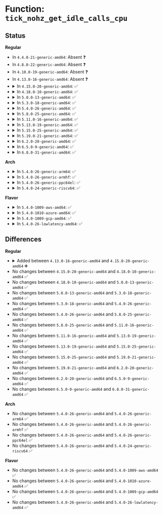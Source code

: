 # Function: <code>tick_nohz_get_idle_calls_cpu</code>

## Status
<b>Regular</b>
<ul>
<li>
In <code>4.4.0-21-generic-amd64</code>: Absent ❓
</li>
<li>
In <code>4.8.0-22-generic-amd64</code>: Absent ❓
</li>
<li>
In <code>4.10.0-19-generic-amd64</code>: Absent ❓
</li>
<li>
In <code>4.13.0-16-generic-amd64</code>: Absent ❓
</li>
<li>
<details>
<summary>In <code>4.15.0-20-generic-amd64</code>: ✅</summary>

```c
long unsigned int tick_nohz_get_idle_calls_cpu(int cpu)
```

```json
{
  "name": "tick_nohz_get_idle_calls_cpu",
  "collision_type": "Unique Global",
  "inline_type": "No",
  "funcs": [
    {
      "addr": 18446744071580002176,
      "name": "tick_nohz_get_idle_calls_cpu",
      "external": true,
      "loc": "kernel/time/tick-sched.c:1009",
      "file": "kernel/time/tick-sched.c",
      "inline": "seen, unknown",
      "caller_inline": [],
      "caller_func": [
        "kernel/sched/cpufreq_schedutil.c:sugov_update_single"
      ]
    }
  ],
  "symbols": [
    {
      "addr": 18446744071580002176,
      "name": "tick_nohz_get_idle_calls_cpu",
      "section": ".text",
      "bind": "STB_GLOBAL",
      "size": 34
    }
  ]
}
```
</details>
</li>
<li>
<details>
<summary>In <code>4.18.0-10-generic-amd64</code>: ✅</summary>

```c
long unsigned int tick_nohz_get_idle_calls_cpu(int cpu)
```

```json
{
  "name": "tick_nohz_get_idle_calls_cpu",
  "collision_type": "Unique Global",
  "inline_type": "No",
  "funcs": [
    {
      "addr": 18446744071580054912,
      "name": "tick_nohz_get_idle_calls_cpu",
      "external": true,
      "loc": "kernel/time/tick-sched.c:1073",
      "file": "kernel/time/tick-sched.c",
      "inline": "seen, unknown",
      "caller_inline": [],
      "caller_func": [
        "kernel/sched/cpufreq_schedutil.c:sugov_update_single"
      ]
    }
  ],
  "symbols": [
    {
      "addr": 18446744071580054912,
      "name": "tick_nohz_get_idle_calls_cpu",
      "section": ".text",
      "bind": "STB_GLOBAL",
      "size": 34
    }
  ]
}
```
</details>
</li>
<li>
<details>
<summary>In <code>5.0.0-13-generic-amd64</code>: ✅</summary>

```c
long unsigned int tick_nohz_get_idle_calls_cpu(int cpu)
```

```json
{
  "name": "tick_nohz_get_idle_calls_cpu",
  "collision_type": "Unique Global",
  "inline_type": "No",
  "funcs": [
    {
      "addr": 18446744071580101744,
      "name": "tick_nohz_get_idle_calls_cpu",
      "external": true,
      "loc": "kernel/time/tick-sched.c:1070",
      "file": "kernel/time/tick-sched.c",
      "inline": "seen, unknown",
      "caller_inline": [],
      "caller_func": [
        "kernel/sched/cpufreq_schedutil.c:sugov_update_single"
      ]
    }
  ],
  "symbols": [
    {
      "addr": 18446744071580101744,
      "name": "tick_nohz_get_idle_calls_cpu",
      "section": ".text",
      "bind": "STB_GLOBAL",
      "size": 34
    }
  ]
}
```
</details>
</li>
<li>
<details>
<summary>In <code>5.3.0-18-generic-amd64</code>: ✅</summary>

```c
long unsigned int tick_nohz_get_idle_calls_cpu(int cpu)
```

```json
{
  "name": "tick_nohz_get_idle_calls_cpu",
  "collision_type": "Unique Global",
  "inline_type": "No",
  "funcs": [
    {
      "addr": 18446744071580145680,
      "name": "tick_nohz_get_idle_calls_cpu",
      "external": true,
      "loc": "kernel/time/tick-sched.c:1095",
      "file": "kernel/time/tick-sched.c",
      "inline": "seen, unknown",
      "caller_inline": [],
      "caller_func": [
        "kernel/sched/cpufreq_schedutil.c:sugov_update_single"
      ]
    }
  ],
  "symbols": [
    {
      "addr": 18446744071580145680,
      "name": "tick_nohz_get_idle_calls_cpu",
      "section": ".text",
      "bind": "STB_GLOBAL",
      "size": 34
    }
  ]
}
```
</details>
</li>
<li>
<details>
<summary>In <code>5.4.0-26-generic-amd64</code>: ✅</summary>

```c
long unsigned int tick_nohz_get_idle_calls_cpu(int cpu)
```

```json
{
  "name": "tick_nohz_get_idle_calls_cpu",
  "collision_type": "Unique Global",
  "inline_type": "No",
  "funcs": [
    {
      "addr": 18446744071580193712,
      "name": "tick_nohz_get_idle_calls_cpu",
      "external": true,
      "loc": "kernel/time/tick-sched.c:1102",
      "file": "kernel/time/tick-sched.c",
      "inline": "seen, unknown",
      "caller_inline": [],
      "caller_func": [
        "kernel/sched/cpufreq_schedutil.c:sugov_update_single"
      ]
    }
  ],
  "symbols": [
    {
      "addr": 18446744071580193712,
      "name": "tick_nohz_get_idle_calls_cpu",
      "section": ".text",
      "bind": "STB_GLOBAL",
      "size": 34
    }
  ]
}
```
</details>
</li>
<li>
<details>
<summary>In <code>5.8.0-25-generic-amd64</code>: ✅</summary>

```c
long unsigned int tick_nohz_get_idle_calls_cpu(int cpu)
```

```json
{
  "name": "tick_nohz_get_idle_calls_cpu",
  "collision_type": "Unique Global",
  "inline_type": "No",
  "funcs": [
    {
      "addr": 18446744071580259056,
      "name": "tick_nohz_get_idle_calls_cpu",
      "external": true,
      "loc": "kernel/time/tick-sched.c:1127",
      "file": "kernel/time/tick-sched.c",
      "inline": "seen, unknown",
      "caller_inline": [],
      "caller_func": [
        "kernel/sched/cpufreq_schedutil.c:sugov_update_single"
      ]
    }
  ],
  "symbols": [
    {
      "addr": 18446744071580259056,
      "name": "tick_nohz_get_idle_calls_cpu",
      "section": ".text",
      "bind": "STB_GLOBAL",
      "size": 34
    }
  ]
}
```
</details>
</li>
<li>
<details>
<summary>In <code>5.11.0-16-generic-amd64</code>: ✅</summary>

```c
long unsigned int tick_nohz_get_idle_calls_cpu(int cpu)
```

```json
{
  "name": "tick_nohz_get_idle_calls_cpu",
  "collision_type": "Unique Global",
  "inline_type": "No",
  "funcs": [
    {
      "addr": 18446744071580242640,
      "name": "tick_nohz_get_idle_calls_cpu",
      "external": true,
      "loc": "kernel/time/tick-sched.c:1168",
      "file": "kernel/time/tick-sched.c",
      "inline": "seen, unknown",
      "caller_inline": [],
      "caller_func": [
        "kernel/sched/cpufreq_schedutil.c:sugov_update_single_perf",
        "kernel/sched/cpufreq_schedutil.c:sugov_update_single_freq"
      ]
    }
  ],
  "symbols": [
    {
      "addr": 18446744071580242640,
      "name": "tick_nohz_get_idle_calls_cpu",
      "section": ".text",
      "bind": "STB_GLOBAL",
      "size": 34
    }
  ]
}
```
</details>
</li>
<li>
<details>
<summary>In <code>5.13.0-19-generic-amd64</code>: ✅</summary>

```c
long unsigned int tick_nohz_get_idle_calls_cpu(int cpu)
```

```json
{
  "name": "tick_nohz_get_idle_calls_cpu",
  "collision_type": "Unique Global",
  "inline_type": "No",
  "funcs": [
    {
      "addr": 18446744071580247616,
      "name": "tick_nohz_get_idle_calls_cpu",
      "external": true,
      "loc": "kernel/time/tick-sched.c:1173",
      "file": "kernel/time/tick-sched.c",
      "inline": "seen, unknown",
      "caller_inline": [],
      "caller_func": [
        "kernel/sched/cpufreq_schedutil.c:sugov_update_single_perf",
        "kernel/sched/cpufreq_schedutil.c:sugov_update_single_freq"
      ]
    }
  ],
  "symbols": [
    {
      "addr": 18446744071580247616,
      "name": "tick_nohz_get_idle_calls_cpu",
      "section": ".text",
      "bind": "STB_GLOBAL",
      "size": 34
    }
  ]
}
```
</details>
</li>
<li>
<details>
<summary>In <code>5.15.0-25-generic-amd64</code>: ✅</summary>

```c
long unsigned int tick_nohz_get_idle_calls_cpu(int cpu)
```

```json
{
  "name": "tick_nohz_get_idle_calls_cpu",
  "collision_type": "Unique Global",
  "inline_type": "No",
  "funcs": [
    {
      "addr": 18446744071580398400,
      "name": "tick_nohz_get_idle_calls_cpu",
      "external": true,
      "loc": "kernel/time/tick-sched.c:1212",
      "file": "kernel/time/tick-sched.c",
      "inline": "seen, unknown",
      "caller_inline": [],
      "caller_func": [
        "kernel/sched/cpufreq_schedutil.c:sugov_update_single_perf",
        "kernel/sched/cpufreq_schedutil.c:sugov_update_single_freq"
      ]
    }
  ],
  "symbols": [
    {
      "addr": 18446744071580398400,
      "name": "tick_nohz_get_idle_calls_cpu",
      "section": ".text",
      "bind": "STB_GLOBAL",
      "size": 66
    }
  ]
}
```
</details>
</li>
<li>
<details>
<summary>In <code>5.19.0-21-generic-amd64</code>: ✅</summary>

```c
long unsigned int tick_nohz_get_idle_calls_cpu(int cpu)
```

```json
{
  "name": "tick_nohz_get_idle_calls_cpu",
  "collision_type": "Unique Global",
  "inline_type": "No",
  "funcs": [
    {
      "addr": 18446744071580617120,
      "name": "tick_nohz_get_idle_calls_cpu",
      "external": true,
      "loc": "kernel/time/tick-sched.c:1258",
      "file": "kernel/time/tick-sched.c",
      "inline": "seen, unknown",
      "caller_inline": [],
      "caller_func": [
        "kernel/sched/build_utility.c:sugov_update_single_perf",
        "kernel/sched/build_utility.c:sugov_update_single_freq"
      ]
    }
  ],
  "symbols": [
    {
      "addr": 18446744071580617120,
      "name": "tick_nohz_get_idle_calls_cpu",
      "section": ".text",
      "bind": "STB_GLOBAL",
      "size": 74
    }
  ]
}
```
</details>
</li>
<li>
<details>
<summary>In <code>6.2.0-20-generic-amd64</code>: ✅</summary>

```c
long unsigned int tick_nohz_get_idle_calls_cpu(int cpu)
```

```json
{
  "name": "tick_nohz_get_idle_calls_cpu",
  "collision_type": "Unique Global",
  "inline_type": "No",
  "funcs": [
    {
      "addr": 18446744071580882240,
      "name": "tick_nohz_get_idle_calls_cpu",
      "external": true,
      "loc": "kernel/time/tick-sched.c:1258",
      "file": "kernel/time/tick-sched.c",
      "inline": "seen, unknown",
      "caller_inline": [],
      "caller_func": [
        "kernel/sched/build_utility.c:sugov_update_single_perf",
        "kernel/sched/build_utility.c:sugov_update_single_freq"
      ]
    }
  ],
  "symbols": [
    {
      "addr": 18446744071580882240,
      "name": "tick_nohz_get_idle_calls_cpu",
      "section": ".text",
      "bind": "STB_GLOBAL",
      "size": 74
    }
  ]
}
```
</details>
</li>
<li>
<details>
<summary>In <code>6.5.0-9-generic-amd64</code>: ✅</summary>

```c
long unsigned int tick_nohz_get_idle_calls_cpu(int cpu)
```

```json
{
  "name": "tick_nohz_get_idle_calls_cpu",
  "collision_type": "Unique Global",
  "inline_type": "No",
  "funcs": [
    {
      "addr": 18446744071580966208,
      "name": "tick_nohz_get_idle_calls_cpu",
      "external": true,
      "loc": "kernel/time/tick-sched.c:1270",
      "file": "kernel/time/tick-sched.c",
      "inline": "seen, unknown",
      "caller_inline": [],
      "caller_func": [
        "kernel/sched/build_utility.c:sugov_update_single_perf",
        "kernel/sched/build_utility.c:sugov_update_single_freq"
      ]
    }
  ],
  "symbols": [
    {
      "addr": 18446744071580966208,
      "name": "tick_nohz_get_idle_calls_cpu",
      "section": ".text",
      "bind": "STB_GLOBAL",
      "size": 77
    }
  ]
}
```
</details>
</li>
<li>
<details>
<summary>In <code>6.8.0-31-generic-amd64</code>: ✅</summary>

```c
long unsigned int tick_nohz_get_idle_calls_cpu(int cpu)
```

```json
{
  "name": "tick_nohz_get_idle_calls_cpu",
  "collision_type": "Unique Global",
  "inline_type": "No",
  "funcs": [
    {
      "addr": 18446744071581060944,
      "name": "tick_nohz_get_idle_calls_cpu",
      "external": true,
      "loc": "kernel/time/tick-sched.c:1284",
      "file": "kernel/time/tick-sched.c",
      "inline": "seen, unknown",
      "caller_inline": [],
      "caller_func": [
        "kernel/sched/build_utility.c:sugov_update_single_perf",
        "kernel/sched/build_utility.c:sugov_update_single_freq"
      ]
    }
  ],
  "symbols": [
    {
      "addr": 18446744071581060944,
      "name": "tick_nohz_get_idle_calls_cpu",
      "section": ".text",
      "bind": "STB_GLOBAL",
      "size": 77
    }
  ]
}
```
</details>
</li>
</ul>
<b>Arch</b>
<ul>
<li>
<details>
<summary>In <code>5.4.0-26-generic-arm64</code>: ✅</summary>

```c
long unsigned int tick_nohz_get_idle_calls_cpu(int cpu)
```

```json
{
  "name": "tick_nohz_get_idle_calls_cpu",
  "collision_type": "Unique Global",
  "inline_type": "No",
  "funcs": [
    {
      "addr": 18446603336491423976,
      "name": "tick_nohz_get_idle_calls_cpu",
      "external": true,
      "loc": "kernel/time/tick-sched.c:1102",
      "file": "kernel/time/tick-sched.c",
      "inline": "seen, unknown",
      "caller_inline": [],
      "caller_func": [
        "kernel/sched/cpufreq_schedutil.c:sugov_update_single"
      ]
    }
  ],
  "symbols": [
    {
      "addr": 18446603336491423976,
      "name": "tick_nohz_get_idle_calls_cpu",
      "section": ".text",
      "bind": "STB_GLOBAL",
      "size": 64
    }
  ]
}
```
</details>
</li>
<li>
<details>
<summary>In <code>5.4.0-26-generic-armhf</code>: ✅</summary>

```c
long unsigned int tick_nohz_get_idle_calls_cpu(int cpu)
```

```json
{
  "name": "tick_nohz_get_idle_calls_cpu",
  "collision_type": "Unique Global",
  "inline_type": "No",
  "funcs": [
    {
      "addr": 3225417820,
      "name": "tick_nohz_get_idle_calls_cpu",
      "external": true,
      "loc": "kernel/time/tick-sched.c:1102",
      "file": "kernel/time/tick-sched.c",
      "inline": "seen, unknown",
      "caller_inline": [],
      "caller_func": [
        "kernel/sched/cpufreq_schedutil.c:sugov_update_single"
      ]
    }
  ],
  "symbols": [
    {
      "addr": 3225417820,
      "name": "tick_nohz_get_idle_calls_cpu",
      "section": ".text",
      "bind": "STB_GLOBAL",
      "size": 52
    }
  ]
}
```
</details>
</li>
<li>
<details>
<summary>In <code>5.4.0-26-generic-ppc64el</code>: ✅</summary>

```c
long unsigned int tick_nohz_get_idle_calls_cpu(int cpu)
```

```json
{
  "name": "tick_nohz_get_idle_calls_cpu",
  "collision_type": "Unique Global",
  "inline_type": "No",
  "funcs": [
    {
      "addr": 13835058055284371792,
      "name": "tick_nohz_get_idle_calls_cpu",
      "external": true,
      "loc": "kernel/time/tick-sched.c:1102",
      "file": "kernel/time/tick-sched.c",
      "inline": "seen, unknown",
      "caller_inline": [],
      "caller_func": [
        "kernel/sched/cpufreq_schedutil.c:sugov_update_single"
      ]
    }
  ],
  "symbols": [
    {
      "addr": 13835058055284371792,
      "name": "tick_nohz_get_idle_calls_cpu",
      "section": ".text",
      "bind": "STB_GLOBAL",
      "size": 52
    }
  ]
}
```
</details>
</li>
<li>
<details>
<summary>In <code>5.4.0-24-generic-riscv64</code>: ✅</summary>

```c
long unsigned int tick_nohz_get_idle_calls_cpu(int cpu)
```

```json
{
  "name": "tick_nohz_get_idle_calls_cpu",
  "collision_type": "Unique Global",
  "inline_type": "No",
  "funcs": [
    {
      "addr": 18446743936271891158,
      "name": "tick_nohz_get_idle_calls_cpu",
      "external": true,
      "loc": "kernel/time/tick-sched.c:1102",
      "file": "kernel/time/tick-sched.c",
      "inline": "seen, unknown",
      "caller_inline": [],
      "caller_func": []
    }
  ],
  "symbols": [
    {
      "addr": 18446743936271891158,
      "name": "tick_nohz_get_idle_calls_cpu",
      "section": ".text",
      "bind": "STB_GLOBAL",
      "size": 58
    }
  ]
}
```
</details>
</li>
</ul>
<b>Flavor</b>
<ul>
<li>
<details>
<summary>In <code>5.4.0-1009-aws-amd64</code>: ✅</summary>

```c
long unsigned int tick_nohz_get_idle_calls_cpu(int cpu)
```

```json
{
  "name": "tick_nohz_get_idle_calls_cpu",
  "collision_type": "Unique Global",
  "inline_type": "No",
  "funcs": [
    {
      "addr": 18446744071580162512,
      "name": "tick_nohz_get_idle_calls_cpu",
      "external": true,
      "loc": "kernel/time/tick-sched.c:1102",
      "file": "kernel/time/tick-sched.c",
      "inline": "seen, unknown",
      "caller_inline": [],
      "caller_func": [
        "kernel/sched/cpufreq_schedutil.c:sugov_update_single"
      ]
    }
  ],
  "symbols": [
    {
      "addr": 18446744071580162512,
      "name": "tick_nohz_get_idle_calls_cpu",
      "section": ".text",
      "bind": "STB_GLOBAL",
      "size": 34
    }
  ]
}
```
</details>
</li>
<li>
<details>
<summary>In <code>5.4.0-1010-azure-amd64</code>: ✅</summary>

```c
long unsigned int tick_nohz_get_idle_calls_cpu(int cpu)
```

```json
{
  "name": "tick_nohz_get_idle_calls_cpu",
  "collision_type": "Unique Global",
  "inline_type": "No",
  "funcs": [
    {
      "addr": 18446744071580110144,
      "name": "tick_nohz_get_idle_calls_cpu",
      "external": true,
      "loc": "kernel/time/tick-sched.c:1102",
      "file": "kernel/time/tick-sched.c",
      "inline": "seen, unknown",
      "caller_inline": [],
      "caller_func": [
        "kernel/sched/cpufreq_schedutil.c:sugov_update_single"
      ]
    }
  ],
  "symbols": [
    {
      "addr": 18446744071580110144,
      "name": "tick_nohz_get_idle_calls_cpu",
      "section": ".text",
      "bind": "STB_GLOBAL",
      "size": 34
    }
  ]
}
```
</details>
</li>
<li>
<details>
<summary>In <code>5.4.0-1009-gcp-amd64</code>: ✅</summary>

```c
long unsigned int tick_nohz_get_idle_calls_cpu(int cpu)
```

```json
{
  "name": "tick_nohz_get_idle_calls_cpu",
  "collision_type": "Unique Global",
  "inline_type": "No",
  "funcs": [
    {
      "addr": 18446744071580153984,
      "name": "tick_nohz_get_idle_calls_cpu",
      "external": true,
      "loc": "kernel/time/tick-sched.c:1102",
      "file": "kernel/time/tick-sched.c",
      "inline": "seen, unknown",
      "caller_inline": [],
      "caller_func": [
        "kernel/sched/cpufreq_schedutil.c:sugov_update_single"
      ]
    }
  ],
  "symbols": [
    {
      "addr": 18446744071580153984,
      "name": "tick_nohz_get_idle_calls_cpu",
      "section": ".text",
      "bind": "STB_GLOBAL",
      "size": 34
    }
  ]
}
```
</details>
</li>
<li>
<details>
<summary>In <code>5.4.0-26-lowlatency-amd64</code>: ✅</summary>

```c
long unsigned int tick_nohz_get_idle_calls_cpu(int cpu)
```

```json
{
  "name": "tick_nohz_get_idle_calls_cpu",
  "collision_type": "Unique Global",
  "inline_type": "No",
  "funcs": [
    {
      "addr": 18446744071580206000,
      "name": "tick_nohz_get_idle_calls_cpu",
      "external": true,
      "loc": "kernel/time/tick-sched.c:1102",
      "file": "kernel/time/tick-sched.c",
      "inline": "seen, unknown",
      "caller_inline": [],
      "caller_func": [
        "kernel/sched/cpufreq_schedutil.c:sugov_update_single"
      ]
    }
  ],
  "symbols": [
    {
      "addr": 18446744071580206000,
      "name": "tick_nohz_get_idle_calls_cpu",
      "section": ".text",
      "bind": "STB_GLOBAL",
      "size": 34
    }
  ]
}
```
</details>
</li>
</ul>

## Differences
<b>Regular</b>
<ul>
<li>
<details>
<summary>Added between <code>4.13.0-16-generic-amd64</code> and <code>4.15.0-20-generic-amd64</code> ➕</summary>

```c
long unsigned int tick_nohz_get_idle_calls_cpu(int cpu)
```
</details>
</li>
<li>
No changes between <code>4.15.0-20-generic-amd64</code> and <code>4.18.0-10-generic-amd64</code> ✅
</li>
<li>
No changes between <code>4.18.0-10-generic-amd64</code> and <code>5.0.0-13-generic-amd64</code> ✅
</li>
<li>
No changes between <code>5.0.0-13-generic-amd64</code> and <code>5.3.0-18-generic-amd64</code> ✅
</li>
<li>
No changes between <code>5.3.0-18-generic-amd64</code> and <code>5.4.0-26-generic-amd64</code> ✅
</li>
<li>
No changes between <code>5.4.0-26-generic-amd64</code> and <code>5.8.0-25-generic-amd64</code> ✅
</li>
<li>
No changes between <code>5.8.0-25-generic-amd64</code> and <code>5.11.0-16-generic-amd64</code> ✅
</li>
<li>
No changes between <code>5.11.0-16-generic-amd64</code> and <code>5.13.0-19-generic-amd64</code> ✅
</li>
<li>
No changes between <code>5.13.0-19-generic-amd64</code> and <code>5.15.0-25-generic-amd64</code> ✅
</li>
<li>
No changes between <code>5.15.0-25-generic-amd64</code> and <code>5.19.0-21-generic-amd64</code> ✅
</li>
<li>
No changes between <code>5.19.0-21-generic-amd64</code> and <code>6.2.0-20-generic-amd64</code> ✅
</li>
<li>
No changes between <code>6.2.0-20-generic-amd64</code> and <code>6.5.0-9-generic-amd64</code> ✅
</li>
<li>
No changes between <code>6.5.0-9-generic-amd64</code> and <code>6.8.0-31-generic-amd64</code> ✅
</li>
</ul>
<b>Arch</b>
<ul>
<li>
No changes between <code>5.4.0-26-generic-amd64</code> and <code>5.4.0-26-generic-arm64</code> ✅
</li>
<li>
No changes between <code>5.4.0-26-generic-amd64</code> and <code>5.4.0-26-generic-armhf</code> ✅
</li>
<li>
No changes between <code>5.4.0-26-generic-amd64</code> and <code>5.4.0-26-generic-ppc64el</code> ✅
</li>
<li>
No changes between <code>5.4.0-26-generic-amd64</code> and <code>5.4.0-24-generic-riscv64</code> ✅
</li>
</ul>
<b>Flavor</b>
<ul>
<li>
No changes between <code>5.4.0-26-generic-amd64</code> and <code>5.4.0-1009-aws-amd64</code> ✅
</li>
<li>
No changes between <code>5.4.0-26-generic-amd64</code> and <code>5.4.0-1010-azure-amd64</code> ✅
</li>
<li>
No changes between <code>5.4.0-26-generic-amd64</code> and <code>5.4.0-1009-gcp-amd64</code> ✅
</li>
<li>
No changes between <code>5.4.0-26-generic-amd64</code> and <code>5.4.0-26-lowlatency-amd64</code> ✅
</li>
</ul>
